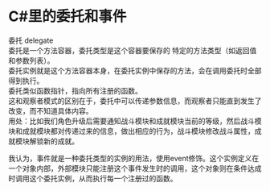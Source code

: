 # C#里的委托和事件

委托 delegate  
委托是一个方法容器，委托类型是这个容器要保存的 特定的方法类型（如返回值和参数列表）。  
委托实例就是这个方法容器本身，在委托实例中保存的方法，会在调用委托时全部得到执行。  
委托类似函数指针，指向所有注册的函数。  
这和观察者模式的区别在于，委托中可以传递参数信息，而观察者只能直到发生了改变，而不知道具体内容。  
用处：比如我们角色升级后需要通知战斗模块和成就模块当前的等级，然后战斗模块和成就模块都对传递过来的信息，做出相应的行为，战斗模块修改战斗属性，成就模块解锁新的成就。

我认为，事件就是一种委托类型的实例的用法，使用event修饰。这个实例定义在一个对象内部，外部模块只能注册这个事件发生时的调用，这个对象则在条件达成时调用这个委托实例，从而执行每一个注册过的函数。
